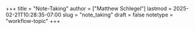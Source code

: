 +++
title = "Note-Taking"
author = ["Matthew Schlegel"]
lastmod = 2025-02-21T10:28:35-07:00
slug = "note_taking"
draft = false
notetype = "workflow-topic"
+++
